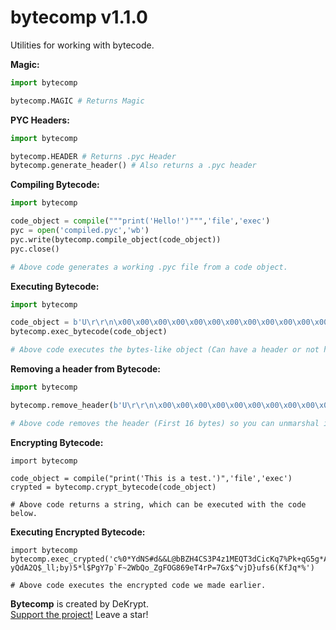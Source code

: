 # bytecomp v1.1.0
Utilities for working with bytecode.

**Magic:**
```py
import bytecomp

bytecomp.MAGIC # Returns Magic
```

**PYC Headers:**
```py
import bytecomp

bytecomp.HEADER # Returns .pyc Header
bytecomp.generate_header() # Also returns a .pyc header
```
**Compiling Bytecode:**
```py
import bytecomp

code_object = compile("""print('Hello!')""",'file','exec')
pyc = open('compiled.pyc','wb')
pyc.write(bytecomp.compile_object(code_object))
pyc.close()

# Above code generates a working .pyc file from a code object.
```

**Executing Bytecode:**
```py
import bytecomp

code_object = b'U\r\r\n\x00\x00\x00\x00\x00\x00\x00\x00\x00\x00\x00\x00c\x00\x00\x00\x00\x00\x00\x00\x00\x00\x00\x00\x00\x00\x00\x00\x00\x02\x00\x00\x00@\x00\x00\x00s\x0c\x00\x00\x00e\x00d\x00\x83\x01\x01\x00d\x01S\x00)\x02z\x03Hi!N)\x01\xda\x05print\xa9\x00r\x01\x00\x00\x00r\x01\x00\x00\x00\xda\x03idk\xda\x08<module>\x01\x00\x00\x00\xf3\x00\x00\x00\x00'
bytecomp.exec_bytecode(code_object)

# Above code executes the bytes-like object (Can have a header or not have a header)
```

**Removing a header from Bytecode:**
```py
import bytecomp

bytecomp.remove_header(b'U\r\r\n\x00\x00\x00\x00\x00\x00\x00\x00\x00\x00\x00\x00c\x00\x00\x00\x00\x00\x00\x00\x00\x00\x00\x00\x00\x00\x00\x00\x00\x02\x00\x00\x00@\x00\x00\x00s\x0c\x00\x00\x00e\x00d\x00\x83\x01\x01\x00d\x01S\x00)\x02z\x03Hi!N)\x01\xda\x05print\xa9\x00r\x01\x00\x00\x00r\x01\x00\x00\x00\xda\x03idk\xda\x08<module>\x01\x00\x00\x00\xf3\x00\x00\x00\x00')

# Above code removes the header (First 16 bytes) so you can unmarshal it and execute it
```

**Encrypting Bytecode:**
```
import bytecomp

code_object = compile("print('This is a test.')",'file','exec')
crypted = bytecomp.crypt_bytecode(code_object)

# Above code returns a string, which can be executed with the code below.
```

**Executing Encrypted Bytecode:**
```
import bytecomp
bytecomp.exec_crypted('c%0*YdNS#d&&L@bBZH4CS3P4z1MEQT3dCicKq7%Pk+qG5g*A~Sj8%udo+~gnr%V-yQdA2Q$_ll;by)5*l$PgY7p`F~2WbQo_ZgFOG869eT4rP=7Gx$^vjD}ufs6(KfJq*%')

# Above code executes the encrypted code we made earlier.
```

**Bytecomp** is created by DeKrypt. <br>
[Support the project!](https://github.com/dekrypted/bytecomp) Leave a star!

